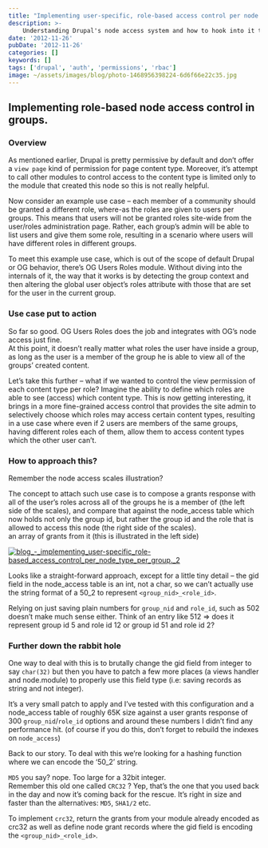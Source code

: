 ```yaml
---
title: "Implementing user-specific, role-based access control per node type, per group. (Part 4)"
description: >-
    Understanding Drupal's node access system and how to hook into it to implement
date: '2012-11-26'
pubDate: '2012-11-26'
categories: []
keywords: []
tags: ['drupal', 'auth', 'permissions', 'rbac']
image: ~/assets/images/blog/photo-1468956398224-6d6f66e22c35.jpg
---
```


## Implementing role-based node access control in groups.

### Overview

As mentioned earlier, Drupal is pretty permissive by default and don’t offer a `view page` kind of permission for page content type. Moreover, it’s attempt to call other modules to control access to the content type is limited only to the module that created this node so this is not really helpful.

Now consider an example use case – each member of a community should be granted a different role, where-as the roles are given to users per groups. This means that users will not be granted roles site-wide from the user/roles administration page. Rather, each group’s admin will be able to list users and give them some role, resulting in a scenario where users will have different roles in different groups.

To meet this example use case, which is out of the scope of default Drupal or OG behavior, there’s OG Users Roles module. Without diving into the internals of it, the way that it works is by detecting the group context and then altering the global user object’s roles attribute with those that are set for the user in the current group.

### Use case put to action

So far so good. OG Users Roles does the job and integrates with OG’s node access just fine.  
At this point, it doesn’t really matter what roles the user have inside a group, as long as the user is a member of the group he is able to view all of the groups’ created content.

Let’s take this further – what if we wanted to control the view permission of each content type per role? Imagine the ability to define which roles are able to see (access) which content type. This is now getting interesting, it brings in a more fine-grained access control that provides the site admin to selectively choose which roles may access certain content types, resulting in a use case where even if 2 users are members of the same groups, having different roles each of them, allow them to access content types which the other user can’t.

### How to approach this?

Remember the node access scales illustration?

The concept to attach such use case is to compose a grants response with all of the user’s roles across all of the groups he is a member of (the left side of the scales), and compare that against the node_access table which now holds not only the group id, but rather the group id and the role that is allowed to access this node (the right side of the scales).  
an array of grants from it (this is illustrated in the left side)

[![blog_-_implementing_user-specific_role-based_access_control_per_node_type_per_group._2](https://web.archive.org/web/20140703104548im_/http://enginx.com/wp-content/uploads/2013/08/blog_-_implementing_user-specific_role-based_access_control_per_node_type_per_group._2-300x207.png)](http://enginx.com/wp-content/uploads/2013/08/blog_-_implementing_user-specific_role-based_access_control_per_node_type_per_group._2.png)

Looks like a straight-forward approach, except for a little tiny detail – the gid field in the node_access table is an int, not a char, so we can’t actually use the string format of a 50_2 to represent `<group_nid>_<role_id>`.

Relying on just saving plain numbers for `group_nid` and `role_id`, such as 502 doesn’t make much sense either. Think of an entry like 512 => does it represent group id 5 and role id 12 or group id 51 and role id 2?

### Further down the rabbit hole

One way to deal with this is to brutally change the gid field from integer to say `char(32)` but then you have to patch a few more places (a views handler and node.module) to properly use this field type (i.e: saving records as string and not integer).

It’s a very small patch to apply and I’ve tested with this configuration and a node_access table of roughly 65K size against a user grants response of 300 `group_nid`/`role_id` options and around these numbers I didn’t find any performance hit. (of course if you do this, don’t forget to rebuild the indexes on `node_access`)

Back to our story. To deal with this we’re looking for a hashing function where we can encode the ‘50_2’ string.

`MD5` you say? nope. Too large for a 32bit integer.  
Remember this old one called `CRC32` ? Yep, that’s the one that you used back in the day and now it’s coming back for the rescue. It’s right in size and faster than the alternatives: `MD5`, `SHA1/2` etc.

To implement `crc32`, return the grants from your module already encoded as crc32 as well as define node grant records where the gid field is encoding the `<group_nid>_<role_id>`.